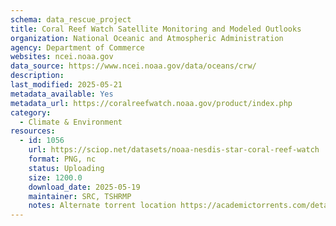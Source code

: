 ```yaml
---
schema: data_rescue_project 
title: Coral Reef Watch Satellite Monitoring and Modeled Outlooks
organization: National Oceanic and Atmospheric Administration
agency: Department of Commerce
websites: ncei.noaa.gov
data_source: https://www.ncei.noaa.gov/data/oceans/crw/
description: 
last_modified: 2025-05-21
metadata_available: Yes
metadata_url: https://coralreefwatch.noaa.gov/product/index.php
category:
  - Climate & Environment 
resources:
  - id: 1056
    url: https://sciop.net/datasets/noaa-nesdis-star-coral-reef-watch
    format: PNG, nc
    status: Uploading
    size: 1200.0
    download_date: 2025-05-19
    maintainer: SRC, TSHRMP
    notes: Alternate torrent location https://academictorrents.com/details/5afeac2b34c9514ac96ad2968ad8cb85a975f2e4
---
```

